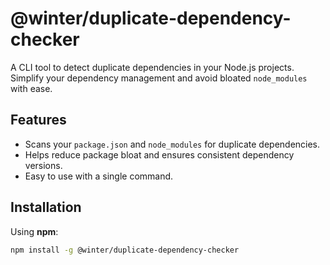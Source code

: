# @winter/duplicate-dependency-checker

A CLI tool to detect duplicate dependencies in your Node.js projects. Simplify your dependency management and avoid bloated `node_modules` with ease.

## **Features**
- Scans your `package.json` and `node_modules` for duplicate dependencies.
- Helps reduce package bloat and ensures consistent dependency versions.
- Easy to use with a single command.

## **Installation**

Using **npm**:
```bash
npm install -g @winter/duplicate-dependency-checker
